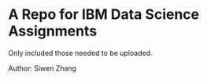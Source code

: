 # A Repo for IBM Data Science Assignments

Only included those needed to be uploaded.

Author: Siwen Zhang

